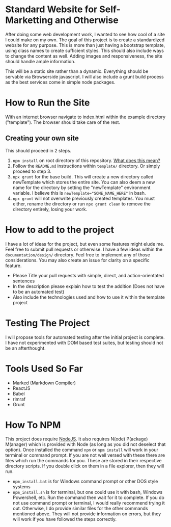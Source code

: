 # Standard Website for Self-Marketting and Otherwise
After doing some web development work, I wanted to see how cool of a site I could make on my own. The goal of this project is to create a standardized website for any purpose. This is more than just having a bootstrap template, using class names to create sufficient styles. This should also include ways to change the content as well. Adding images and responsiveness, the site should handle ample information.

This will be a static site rather than a dynamic. Everything should be servable via Browserside javascript. I will also include a grunt build process as the best services come in simple node packages.

# How to Run the Site
With an internet browser navigate to index.html within the example directory ("template"). The browser should take care of the rest.

## Creating your own site
This should proceed in 2 steps.
1. `npm install` on root directory of this repository. [What does this mean?](#How%20To%20NPM)
2. Follow the `README.md` instructions within `template/` directory. Or simply proceed to step 3.
3. `npx grunt` for the base build. This will create a new directory called newTemplate which stores the entire site. You can also deem a new name for the directory by setting the "newTemplate" environment variable. I believe this is `newTemplate="SOME_NAME_HERE"` in bash.
4. `npx grunt` will not overwrite previously created templates. You must either, rename the directory or run `npx grunt clean` to remove the directory entirely, losing your work.

# How to add to the project
I have a lot of ideas for the project, but even some features might elude me. Feel free to submit pull requests or otherwise. I have a few ideas within the `documentation/design/`
directory. Feel free to implement any of those considerations. You may also create an issue for clarity on a specific feature.
- Please Title your pull requests with simple, direct, and action-orientated sentences
- In the description please explain how to test the addition (Does not have to be an automated test)
- Also include the technologies used and how to use it within the template project

# Testing The Project
I will propose tools for automated testing after the initial project is complete. I have not experimented with DOM based test suites, but testing should not be an afterthought.

# Tools Used So Far
- Marked (Markdown Compiler)
- ReactJS
- Babel
- rimraf
- Grunt

# How To NPM
This project does require [NodeJS](https://nodejs.org/en/). It also requires N(ode) P(ackage) M(anager) which is provided with Node (as long as you did not deselect that option).
Once installed the command `npm` or `npm install` will work in your terminal or command prompt. If you are not well versed with these there are files which run the commands for you.
These are stored in their respective directory scripts. If you double click on them in a file explorer, then they will run.
- `npm_install.bat` is for Windows command prompt or other DOS style systems
- `npm_install.sh` is for terminal, but one could use it with bash, Windows Powershell, etc.
Run the command then wait for it to complete. If you do not use command prompt or terminal, I would really recommend trying it out. Otherwise, I do provide similar files for the other commands mentioned above. They will not provide information on errors, but they will work if you have followed the steps correctly.